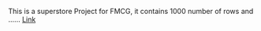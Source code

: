 This is a superstore Project for FMCG, it contains 1000 number of rows and ......
[Link](https://public.tableau.com/app/profile/henry.adedayo.adegboyega/vizzes)
